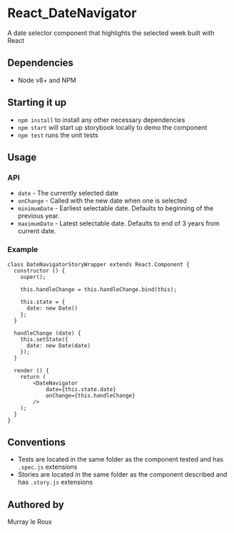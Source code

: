 # React_DateNavigator

A date selector component that highlights the selected week built with React

## Dependencies

* Node v8+ and NPM

## Starting it up

* `npm install` to install any other necessary dependencies
* `npm start` will start up storybook locally to demo the component
* `npm test` runs the unit tests

## Usage

### API

* `date` - The currently selected date
* `onChange` - Called with the new date when one is selected
* `minimumDate` - Earliest selectable date. Defaults to beginning of the previous year.
* `maximumDate` - Latest selectable date. Defaults to end of 3 years from current date.

### Example

```
class DateNavigatorStoryWrapper extends React.Component {
  constructor () {
    super();

    this.handleChange = this.handleChange.bind(this);

    this.state = {
      date: new Date()
    };
  }

  handleChange (date) {
    this.setState({
      date: new Date(date)
    });
  }

  render () {
    return (
        <DateNavigator 
            date={this.state.date} 
            onChange={this.handleChange} 
        />
    );
  }
}
```

## Conventions

* Tests are located in the same folder as the component tested and has `.spec.js` extensions
* Stories are located in the same folder as the component described and has `.story.js` extensions

## Authored by
Murray le Roux